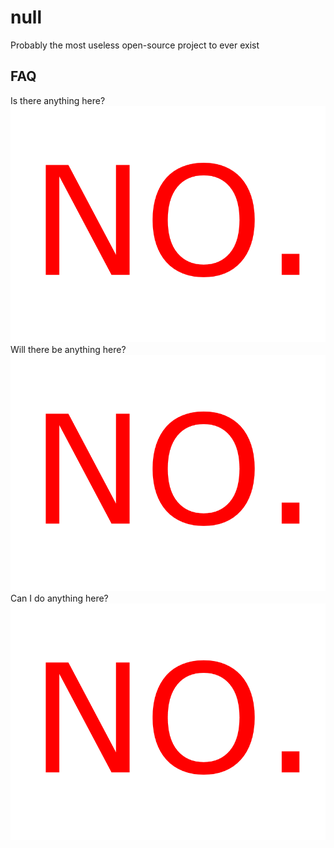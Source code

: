 # null

Probably the most useless open-source project to ever exist

## FAQ
Is there anything here?
![NO](NO.png)
Will there be anything here?
![NO](No.png)
Can I do anything here?
![NO](No.png)
